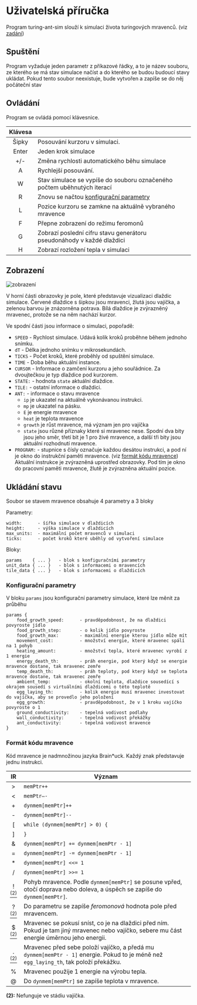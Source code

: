 # Uživatelská příručka

Program turing-ant-sim slouží k simulaci života turingových mravenců. (viz [zadání](https://github.com/Muph0/turing-ant-sim/blob/master/README.cs.md))

## Spuštění

Program vyžaduje jeden parametr z příkazové řádky, a to je název souboru, ze kterého se má stav simulace načíst
a do kterého se budou budoucí stavy ukládat. Pokud tento soubor neexistuje, bude vytvořen a zapíše se do něj
počáteční stav

## Ovládání

Program se ovládá pomocí klávesnice.

|Klávesa|                   |
|:-----:|-------------------|
| Šipky | Posouvání kurzoru v simulaci. 
| Enter | Jeden krok simulace
|  +/-  | Změna rychlosti automatického běhu simulace
|   A   | Rychlejší posouvání. 
|   W   | Stav simulace se vypíše do souboru označeného počtem uběhnutých iterací 
|   R   | Znovu se načtou [konfigurační parametry](#konfigurační-parametry)
|   L   | Pozice kurzoru se zamkne na aktuálně vybraného mravence
|   F   | Přepne zobrazení do režimu feromonů
|   G   | Zobrazí poslední cifru stavu generátoru pseudonáhody v každé dlaždici
|   H   | Zobrazí rozložení tepla v simulaci

## Zobrazení

![zobrazení](https://i.imgur.com/WaDErrD.png)

V horní části obrazovky je pole, které představuje vizualizaci dlaždic simulace. Červené dlaždice s šipkou jsou mravenci,
žlutá jsou vajíčka, a zelenou barvou je znázorněna potrava. Bílá dlaždice je zvýrazněný mravenec, protože se na něm nachází kurzor.

Ve spodní části jsou informace o simulaci, popořadě:
- `SPEED` - Rychlost simulace. Udává kolik kroků proběhne během jednoho snímku.
- `dT` - Délka jednoho snímku v mikrosekundách.
- `TICKS` - Počet kroků, které proběhly od spuštění simulace.
- `TIME` - Doba běhu aktuální instance.
- `CURSOR` - Informace o zamčení kurzoru a jeho souřádnice. Za dvoujtečkou je typ dlaždice pod kurzorem.
- `STATE:` - hodnota `state` aktuální dlaždice.
- `TILE:` - ostatní informace o dlaždici.
- `ANT:` - informace o stavu mravence
  - `ip` je ukazatel na aktuálně vykonávanou instrukci.
  - `mp` je ukazatel na pásku.
  - `E` je energie mravence
  - `heat` je teplota mravence
  - `growth` je růst mravence, má význam jen pro vajíčka
  - `state` jsou různé příznaky které si mravenec nese. Spodní dva bity jsou jeho směr, třetí bit je 1 pro živé mravence,
    a další tři bity jsou aktuální rozhodnutí mravence.
- `PROGRAM:` - stupnice s čísly označuje každou desátou instrukci, a pod ní je okno do instrukční paměti mravence. (viz [formát kódu mravence](#formát-kódu-mravence))
  Aktuální instrukce je zvýrazněná uprostřed obrazovky. Pod tím je okno do pracovní paměti mravence, žlutě je zvýrazněna aktuální pozice.

## Ukládání stavu

Soubor se stavem mravence obsahuje 4 parametry a 3 bloky

Parametry:

```plain
width:      - šířka simulace v dlaždicích
height:     - výška simulace v dlaždicích
max_units:  - maximální počet mravenců v simulaci
ticks:      - počet kroků které uběhly od vytvoření simulace
```

Bloky:

```plain
params    { ... }   - blok s konfiguračními parametry
unit_data { ... }   - blok s informacemi o mravencích
tile_data { ... }   - blok s informacemi o dlaždicích
```

### Konfigurační parametry

V bloku `params` jsou konfigurační parametry simulace, které lze měnit za průběhu

```plain
params {
    food_growth_speed:      - pravděpodobnost, že na dlaždici povyroste jídlo
    food_growth_step:       - o kolik jídlo povyroste
    food_growth_max:        - maximální energie kterou jídlo může mít
    movement_cost:          - množství energie, které mravenec spálí na 1 pohyb
    heating_amount:         - množství tepla, které mravenec vyrobí z 1 energie
    energy_death_th:        - práh energie, pod který když se energie mravence dostane, tak mravenec zemře
    temp_death_th:          - práh teploty, pod který když se teplota mravence dostane, tak mravenec zemře
    ambient_temp:           - okolní teplota, dlaždice sousedící s okrajem sousedí s virtuálními dlaždicemi o této teplotě
    egg_laying_th:          - kolik energie musí mravenec investovat do vajíčka, aby se provedlo jeho položení
    egg_growth:             - pravděpodobnost, že v 1 kroku vajíčko povyroste o 1
    ground_conductivity:    - tepelná vodivost podlahy
    wall_conductivity:      - tepelná vodivost překážky
    ant_conductivity:       - tepelná vodivost mravence
}
```

### Formát kódu mravence

Kód mravence je nadmnožinou jazyka Brain*uck. Každý znak představuje jednu instrukci.

| IR | Význam
|:--:|-------
| >  | `memPtr++`
| <  | `memPtr–-`
| +  | `dynmem[memPtr]++`
| -  | `dynmem[memPtr]--`
| [  | `while (dynmem[memPtr] > 0) {`
| ]  | `}`
| &  | `dynmem[memPtr] += dynmem[memPtr - 1]`
| =  | `dynmem[memPtr] -= dynmem[memPtr - 1]`
| *  | `dynmem[memPtr] <<= 1`
| /  | `dynmem[memPtr] >>= 1`
| ! [<sup>(2)</sup>](vajicko) | Pohyb mravence. Podle `dynmem[memPtr]` se posune vpřed, otočí doprava nebo doleva, a úspěch se zapíše do `dynmem[memPtr]`.
| ? [<sup>(2)</sup>](vajicko) | Do parametru se zapíše *feromonová* hodnota pole před mravencem.
| $ [<sup>(2)</sup>](vajicko) | Mravenec se pokusí sníst, co je na dlaždici před ním. Pokud je tam jiný mravenec nebo vajíčko, sebere mu část energie úměrnou jeho energii.
| . [<sup>(2)</sup>](vajicko) | Mravenec před sebe položí vajíčko, a předá mu `dynmem[memPtr - 1]` energie. Pokud to je méně než `egg_laying_th`, tak položí překážku.
| %  | Mravenec použije 1 energie na výrobu tepla.
| @  | Do `dynmem[memPtr]` se zapíše teplota v mravence.

<a name="vajicko">**(2):**</a> Nefunguje ve stádiu vajíčka.


